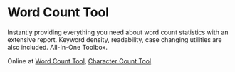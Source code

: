 Word Count Tool
===============

Instantly providing everything you need about word count statistics with an extensive report. Keyword density, readability, case changing utilities are also included. All-In-One Toolbox.

Online at [Word Count Tool](http://wordcounttools.com), [Character Count Tool](http://charactercounttool.com)
